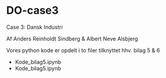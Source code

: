 # DO-case3
Case 3: Dansk Industri 
 
 Af Anders Reinholdt Sindberg & Albert Neve Alsbjerg


Vores python kode er opdelt i to filer tilknyttet hhv. bilag 5 & 6
- Kode_bilag5.ipynb
- Kode_bilag5.ipynb